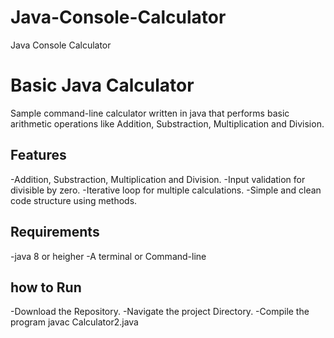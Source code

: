 # Java-Console-Calculator
Java Console Calculator

# Basic Java Calculator
Sample command-line calculator written in java that performs basic arithmetic operations like Addition, Substraction, Multiplication and Division.

## Features
-Addition, Substraction, Multiplication and Division.
-Input validation for divisible by zero.
-Iterative loop for multiple calculations.
-Simple and clean code structure using methods.

## Requirements
-java 8 or heigher
-A terminal or Command-line

## how to Run
-Download the Repository.
-Navigate the project Directory.
-Compile the program
javac Calculator2.java
